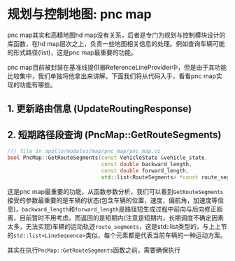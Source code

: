 # 规划与控制地图: pnc map

pnc map其实和高精地图hd map没有关系，后者是专门为规划与控制模块设计的库函数，在hd map层次之上，负责一些地图相关信息的处理。例如查询车辆可能的形式路径(list<RouteSegments>)，这是pnc map最重要的功能。

pnc map目前被封装在基准线提供器ReferenceLineProvider中，但是由于其功能比较集中，我们单独将他拿出来讲解。下面我们将从代码入手，看看pnc map实现的功能有哪些。

## 1. 更新路由信息 (UpdateRoutingResponse)



## 2. 短期路径段查询 (PncMap::GetRouteSegments)

```c++
/// file in apollo/modules/map/pnc_map/pnc_map.cc
bool PncMap::GetRouteSegments(const VehicleState &vehicle_state,
                              const double backward_length,
                              const double forward_length,
                              std::list<RouteSegments> *const route_segments)
```

这是pnc map最重要的功能，从函数参数分析，我们可以看到`GetRouteSegments`接受的参数最重要的是车辆的状态(包含车辆的位置，速度，偏航角，加速度等信息)，`backward_length`和`forward_length`是路径短生成过程中前向与后向修正距离，目前暂时不用考虑。而返回的是短期内(注意是短期内，长期调度不确定因素太多，无法实现)车辆的运动轨迹`route_segments`，这是std::list<RouteSegments>类型的，与上上节的`std::list<LineSequence>`类似，每个元素都是代表当前车辆的一种运动方案。

其实在执行`PncMap::GetRouteSegments`函数之前，需要确保执行